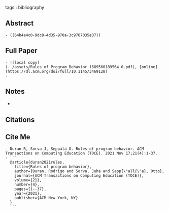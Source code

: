 tags:: bibliography

## Abstract
	- ((64b4a4c0-9dc8-4d35-970a-3c9767035e37))
## Full Paper
	- ![local copy](../assets/Rules_of_Program_Behavior_1689560189564_0.pdf), [online](https://dl.acm.org/doi/full/10.1145/3469128)
	-
## Notes
-
## Citations
## Cite Me
	- Duran R, Sorva J, Seppälä O. Rules of program behavior. ACM Transactions on Computing Education (TOCE). 2021 Nov 17;21(4):1-37.
	- ```
	  @article{duran2021rules,
	    title={Rules of program behavior},
	    author={Duran, Rodrigo and Sorva, Juha and Sepp{\"a}l{\"a}, Otto},
	    journal={ACM Transactions on Computing Education (TOCE)},
	    volume={21},
	    number={4},
	    pages={1--37},
	    year={2021},
	    publisher={ACM New York, NY}
	  }
	  ```